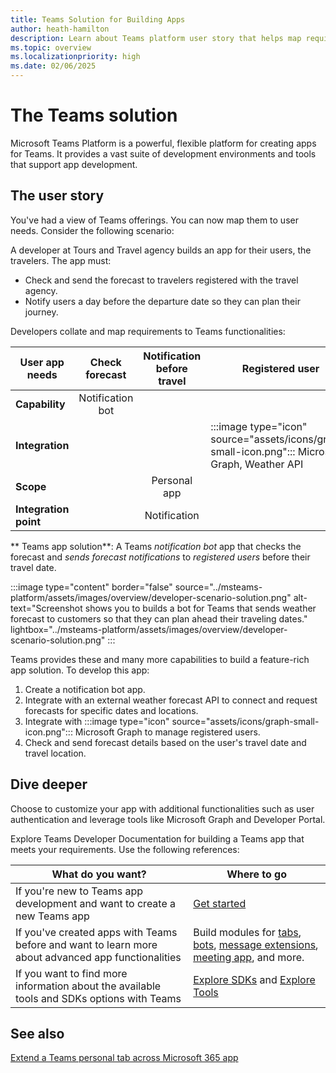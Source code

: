 ```yaml
---
title: Teams Solution for Building Apps
author: heath-hamilton
description: Learn about Teams platform user story that helps map requirements to app functionalities to create app, development environments, tools required, and customization.
ms.topic: overview
ms.localizationpriority: high
ms.date: 02/06/2025
---
```

# The Teams solution

Microsoft Teams Platform is a powerful, flexible platform for creating apps for Teams. It provides a vast suite of development environments and tools that support app development.

## The user story

You've had a view of Teams offerings. You can now map them to user needs. Consider the following scenario:

A developer at Tours and Travel agency builds an app for their users, the travelers. The app must:

- Check and send the forecast to travelers registered with the travel agency.
- Notify users a day before the departure date so they can plan their journey.

Developers collate and map requirements to Teams functionalities:

| User app needs         | Check forecast                                               | Notification before travel                   | Registered user                                                                      |
| ---------------------- | :-----------------------------------------------------------:| :--------------------------------------------: | ------------------------------------------------------------------------------------ |
| **Capability**         | Notification bot                                             |                                              |                                                                                      |
| **Integration**        |                                                              |                                              | :::image type="icon" source="assets/icons/graph-small-icon.png"::: Microsoft Graph, Weather API |
| **Scope**              |                                                              | Personal app                                 |                                                                                      |
| **Integration point**  |                                                              | Notification                                 |                                                                                      |

** Teams app solution**: A Teams *notification bot* app that checks the forecast and *sends forecast notifications* to *registered users* before their travel date.

:::image type="content" border="false" source="../msteams-platform/assets/images/overview/developer-scenario-solution.png" alt-text="Screenshot shows you to builds a bot for Teams that sends weather forecast to customers so that they can plan ahead their traveling dates." lightbox="../msteams-platform/assets/images/overview/developer-scenario-solution.png" :::

Teams provides these and many more capabilities to build a feature-rich app solution. To develop this app:

1. Create a notification bot app.
2. Integrate with an external weather forecast API to connect and request forecasts for specific dates and locations.
3. Integrate with :::image type="icon" source="assets/icons/graph-small-icon.png"::: Microsoft Graph to manage registered users.
4. Check and send forecast details based on the user's travel date and travel location.

## Dive deeper

Choose to customize your app with additional functionalities such as user authentication and leverage tools like Microsoft Graph and Developer Portal.

Explore Teams Developer Documentation for building a Teams app that meets your requirements. Use the following references:

| What do you want?                                                                                             | Where to go                                                                                                          |
| ------------------------------------------------------------------------------------------------------------- | -------------------------------------------------------------------------------------------------------------------- |
| If you're new to Teams app development and want to create a new Teams app                                     | [Get started](get-started/get-started-overview.md)                                                                     |
| If you've created apps with Teams before and want to learn more about advanced app functionalities             | Build modules for [tabs](tabs/what-are-tabs.md), [bots](bots/what-are-bots.md), [message extensions](messaging-extensions/what-are-messaging-extensions.md), [meeting app](apps-in-teams-meetings/teams-apps-in-meetings.md), and more. |
| If you want to find more information about the available tools and SDKs options with Teams                       | [Explore SDKs](get-started/tool-options-and-code-samples.md#explore-sdks) and [Explore Tools](get-started/tool-options-and-code-samples.md#explore-tools) |

## See also

[Extend a Teams personal tab across Microsoft 365 app](m365-apps/extend-m365-teams-personal-tab.md)